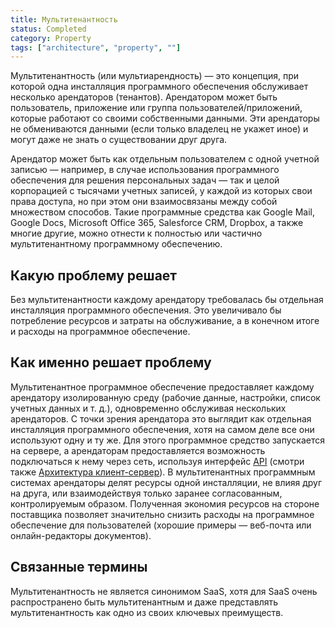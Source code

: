 ```yaml
---
title: Мультитенантность
status: Completed
category: Property
tags: ["architecture", "property", ""]
---
```


Мультитенантность (или мультиарендность) — это концепция, при которой одна инсталляция программного обеспечения обслуживает несколько арендаторов (тенантов).
Арендатором может быть пользователь, приложение или группа пользователей/приложений, которые работают со своими собственными данными.
Эти арендаторы не обмениваются данными (если только владелец не укажет иное) и могут даже не знать о существовании друг друга.

Арендатор может быть как отдельным пользователем с одной учетной записью — например, в случае использования программного обеспечения 
для решения персональных задач — так и целой корпорацией с тысячами учетных записей, у каждой из которых свои права доступа,
но при этом они взаимосвязаны между собой множеством способов. 
Такие программные средства как Google Mail, Google Docs, Microsoft Office 365, Salesforce CRM, Dropbox, а также многие другие,
можно отнести к полностью или частично мультитенантному программному обеспечению.

## Какую проблему решает

Без мультитенантности каждому арендатору требовалась бы отдельная инсталляция программного обеспечения.
Это увеличивало бы потребление ресурсов и затраты на обслуживание, а в конечном итоге и расходы на программное обеспечение.

## Как именно решает проблему

Мультитенантное программное обеспечение предоставляет каждому арендатору изолированную среду (рабочие данные, настройки, список учетных данных и т. д.),
одновременно обслуживая нескольких арендаторов. 
С точки зрения арендатора это выглядит как отдельная инсталляция программного обеспечения, хотя на самом деле все они используют одну и ту же.
Для этого программное средство запускается на сервере, а арендаторам предоставляется возможность подключаться к нему через сеть, 
используя интерфейс [API](/ru/application-programming-interface/) (смотри также [Архитектура клиент-сервер](/ru/client-server-architecture/)).
В мультитенантных программным системах арендаторы делят ресурсы одной инсталляции, не влияя друг на друга,
или взаимодействуя только заранее согласованным, контролируемым образом.
Полученная экономия ресурсов на стороне поставщика позволяет значительно снизить расходы на программное обеспечение для пользователей (хорошие примеры — веб-почта или онлайн-редакторы документов).

## Связанные термины

Мультитенантность не является синонимом SaaS, хотя для SaaS очень распространено быть мультитенантным и даже представлять мультитенантность 
как одно из своих ключевых преимуществ.
